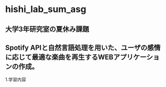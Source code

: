# hishi_lab_sum_asg
## 大学3年研究室の夏休み課題
## Spotify APIと自然言語処理を用いた、ユーザの感情に応じて最適な楽曲を再生するWEBアプリケーションの作成。

1.学習内容
